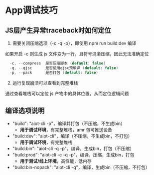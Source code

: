 # App调试技巧

## JS层产生异常traceback时如何定位

1. 需要关闭压缩选项（-c -q -p），即使用 npm run build:dev 编译

如果开启 -c 则生成 js 文件变为一行，且符号混淆压缩，因此无法准确定位

```c
  -c, --compress  是否压缩脚本 (default: false)
  -q, --qjsc      是否使用qjsc预编译 (default: false)
  -p, --pack      是否打包 (default: false)
```

2. 运行复现崩溃可以查看到完整堆栈

通过查看堆栈可以定位 js 产物中的具体位置，从而定位逻辑问题



## 编译选项说明

- "build": "aiot-cli -p"，编译并打包（不压缩，不生成bin）
  - **用于调试环境**，有完整堆栈，amr 包可推送设备
- "build:dev": "aiot-cli"，编译（不压缩，不生成bin，不打包）
  - **用于调试环境**，有完整堆栈
- "build:bin": "aiot-cli -q -p"，编译，生成bin，打包（不压缩）
- "build:prod": "aiot-cli -c -q -p"，编译，压缩，生成bin，打包
  - **用于测试/线上环境**，高性能，低内存
- "build:bin-nopack": "aiot-cli -q"，编译，生成bin（不压缩，不打包）